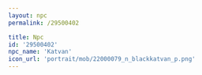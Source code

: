 ```yaml
---
layout: npc
permalink: /29500402

title: Npc
id: '29500402'
npc_name: 'Katvan'
icon_url: 'portrait/mob/22000079_n_blackkatvan_p.png'
---
```

